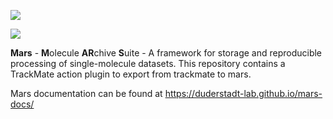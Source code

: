 [![](https://travis-ci.com/duderstadt-lab/mars-trackmate.svg?branch=master)](https://travis-ci.com/duderstadt-lab/mars-trackmate)

<p><img src="https://raw.githubusercontent.com/duderstadt-lab/mars-docs/master/assets/MARS%20front%20page.png" width=“800"></p>

**Mars** - **M**olecule **AR**chive **S**uite - A framework for storage and reproducible processing of single-molecule datasets. This repository contains a TrackMate action plugin to export from trackmate to mars.

Mars documentation can be found at https://duderstadt-lab.github.io/mars-docs/

